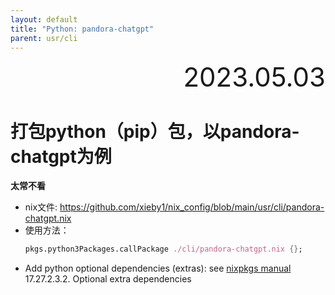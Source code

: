 ```yaml
---
layout: default
title: "Python: pandora-chatgpt"
parent: usr/cli
---
```


<div style="text-align:right; font-size:3em;">2023.05.03</div>

# 打包python（pip）包，以pandora-chatgpt为例

**太常不看**

* nix文件: https://github.com/xieby1/nix_config/blob/main/usr/cli/pandora-chatgpt.nix
* 使用方法：
  ```nix
  pkgs.python3Packages.callPackage ./cli/pandora-chatgpt.nix {};
  ```
* Add python optional dependencies (extras): see [nixpkgs manual](https://nixos.org/manual/nixpkgs/stable/) 17.27.2.3.2. Optional extra dependencies


